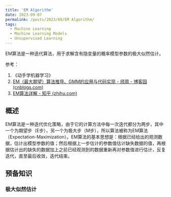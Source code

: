 ```yaml
---
title: 'EM Algorithm'
date: 2023-09-07
permalink: /posts/2023/09/EM Algorithm/
tags:
  - Machine Learning
  - Machine Learning Models
  - Unsupervised Learning
---
```


EM算法是一种迭代算法，用于求解含有隐变量的概率模型参数的极大似然估计。

参考：
1. 《动手学机器学习》
2. [EM（最大期望）算法推导、GMM的应用与代码实现 - 颀周 - 博客园 (cnblogs.com)](https://www.cnblogs.com/qizhou/p/13100817.html)
3. [EM算法详解 - 知乎 (zhihu.com)](https://zhuanlan.zhihu.com/p/40991784)

## 概述
EM算法是一种迭代优化策略，由于它的计算方法中每一次迭代都分为两步，其中一个为期望步（E步），另一个为极大步（M步），所以算法被称为EM算法（Expectation-Maximization）。EM算法的基本思想是：根据已经给出的观测数据，估计出模型参数的值；然后根据上一步估计的参数值估计缺失数据的值，再根据估计出的缺失的数据加上之前已经观测到的数据重新再对参数值进行估计，反复迭代，直至最后收敛，迭代结束。
## 预备知识
### 极大似然估计

